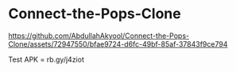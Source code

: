 # Connect-the-Pops-Clone

https://github.com/AbdullahAkyool/Connect-the-Pops-Clone/assets/72947550/bfae9724-d6fc-49bf-85af-37843f9ce794

Test APK = rb.gy/j4ziot
